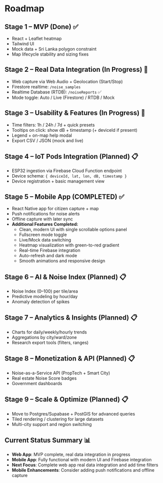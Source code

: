 # Roadmap

## Stage 1 – MVP (Done) ✅
- React + Leaflet heatmap
- Tailwind UI
- Mock data + Sri Lanka polygon constraint
- Map lifecycle stability and sizing fixes

## Stage 2 – Real Data Integration (In Progress) 🔄
- Web capture via Web Audio + Geolocation (Start/Stop)
- Firestore realtime: `/noise_samples`
- Realtime Database (RTDB): `/noiseReports` ✅
- Mode toggle: Auto / Live (Firestore) / RTDB / Mock

## Stage 3 – Usability & Features (In Progress) 🔄
- Time filters: 1h / 24h / 7d + quick presets
- Tooltips on click: show dB + timestamp (+ deviceId if present)
- Legend + on-map help modal
- Export CSV / JSON (mock and live)

## Stage 4 – IoT Pods Integration (Planned) 📋
- ESP32 ingestion via Firebase Cloud Function endpoint
- Device schema: `{ deviceId, lat, lon, dB, timestamp }`
- Device registration + basic management view

## Stage 5 – Mobile App (COMPLETED) ✅
- React Native app for citizen capture + map
- Push notifications for noise alerts
- Offline capture with later sync
- **Additional Features Completed:**
  - Clean, modern UI with single scrollable options panel
  - Fullscreen mode toggle
  - Live/Mock data switching
  - Heatmap visualization with green-to-red gradient
  - Real-time Firebase integration
  - Auto-refresh and dark mode
  - Smooth animations and responsive design

## Stage 6 – AI & Noise Index (Planned) 📋
- Noise Index (0–100) per tile/area
- Predictive modeling by hour/day
- Anomaly detection of spikes

## Stage 7 – Analytics & Insights (Planned) 📋
- Charts for daily/weekly/hourly trends
- Aggregations by city/ward/zone
- Research export tools (filters, ranges)

## Stage 8 – Monetization & API (Planned) 📋
- Noise-as-a-Service API (PropTech + Smart City)
- Real estate Noise Score badges
- Government dashboards

## Stage 9 – Scale & Optimize (Planned) 📋
- Move to Postgres/Supabase + PostGIS for advanced queries
- Tiled rendering / clustering for large datasets
- Multi-city support and region switching

## Current Status Summary 📊
- **Web App**: MVP complete, real data integration in progress
- **Mobile App**: Fully functional with modern UI and Firebase integration
- **Next Focus**: Complete web app real data integration and add time filters
- **Mobile Enhancements**: Consider adding push notifications and offline capture
